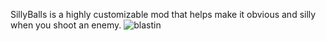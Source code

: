 SillyBalls is a highly customizable mod that helps make it obvious and silly when you shoot an enemy.
![blastin](https://github.com/ToastyNoodles/SPTMods/assets/123197456/1df3cfdb-80af-4fa8-b4df-1cfadcf9296f)

